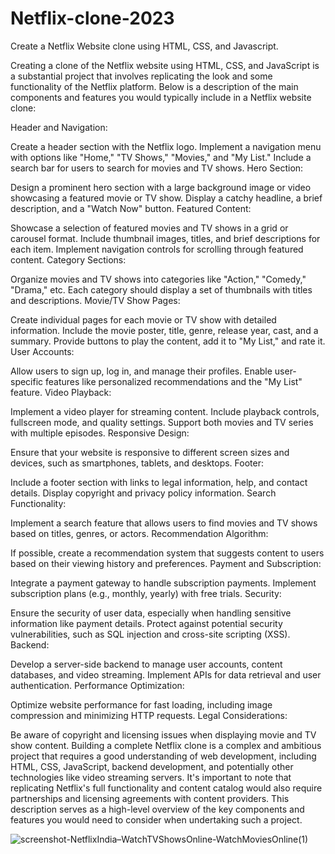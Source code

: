 # Netflix-clone-2023

Create a Netflix Website clone using HTML, CSS, and Javascript. 


Creating a clone of the Netflix website using HTML, CSS, and JavaScript is a substantial project that involves replicating the look and some functionality of the Netflix platform. Below is a description of the main components and features you would typically include in a Netflix website clone:

Header and Navigation:

Create a header section with the Netflix logo.
Implement a navigation menu with options like "Home," "TV Shows," "Movies," and "My List."
Include a search bar for users to search for movies and TV shows.
Hero Section:

Design a prominent hero section with a large background image or video showcasing a featured movie or TV show.
Display a catchy headline, a brief description, and a "Watch Now" button.
Featured Content:

Showcase a selection of featured movies and TV shows in a grid or carousel format.
Include thumbnail images, titles, and brief descriptions for each item.
Implement navigation controls for scrolling through featured content.
Category Sections:

Organize movies and TV shows into categories like "Action," "Comedy," "Drama," etc.
Each category should display a set of thumbnails with titles and descriptions.
Movie/TV Show Pages:

Create individual pages for each movie or TV show with detailed information.
Include the movie poster, title, genre, release year, cast, and a summary.
Provide buttons to play the content, add it to "My List," and rate it.
User Accounts:

Allow users to sign up, log in, and manage their profiles.
Enable user-specific features like personalized recommendations and the "My List" feature.
Video Playback:

Implement a video player for streaming content.
Include playback controls, fullscreen mode, and quality settings.
Support both movies and TV series with multiple episodes.
Responsive Design:

Ensure that your website is responsive to different screen sizes and devices, such as smartphones, tablets, and desktops.
Footer:

Include a footer section with links to legal information, help, and contact details.
Display copyright and privacy policy information.
Search Functionality:

Implement a search feature that allows users to find movies and TV shows based on titles, genres, or actors.
Recommendation Algorithm:

If possible, create a recommendation system that suggests content to users based on their viewing history and preferences.
Payment and Subscription:

Integrate a payment gateway to handle subscription payments.
Implement subscription plans (e.g., monthly, yearly) with free trials.
Security:

Ensure the security of user data, especially when handling sensitive information like payment details.
Protect against potential security vulnerabilities, such as SQL injection and cross-site scripting (XSS).
Backend:

Develop a server-side backend to manage user accounts, content databases, and video streaming.
Implement APIs for data retrieval and user authentication.
Performance Optimization:

Optimize website performance for fast loading, including image compression and minimizing HTTP requests.
Legal Considerations:

Be aware of copyright and licensing issues when displaying movie and TV show content.
Building a complete Netflix clone is a complex and ambitious project that requires a good understanding of web development, including HTML, CSS, JavaScript, backend development, and potentially other technologies like video streaming servers. It's important to note that replicating Netflix's full functionality and content catalog would also require partnerships and licensing agreements with content providers. This description serves as a high-level overview of the key components and features you would need to consider when undertaking such a project.


![screenshot-NetflixIndia–WatchTVShowsOnline-WatchMoviesOnline(1)](https://github.com/dhruvil-patel009/Netflix-clone-2023/assets/85049831/d3e1dd99-61f1-476c-a701-14bfa4843a70)






